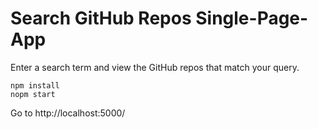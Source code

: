 # Search GitHub Repos Single-Page-App

Enter a search term and view the GitHub repos that match your query.

```
npm install
nopm start
```
Go to http://localhost:5000/
